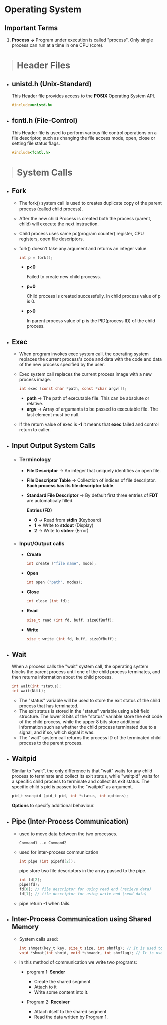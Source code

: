 # Operating System 
## Important Terms
1. __Process ->__ Program under execution is called "process".
Only single process can run at a time in one CPU (core).  

> # Header Files
- ## __unistd.h__ (Unix-Standard)
     This Header file provides access to the __POSIX__ Operating System API.

    ```c
    #include<unistd.h>
    ```
- ## __fcntl.h__ (File-Control)
    This Header file is used to perform various file control operations on a file descriptor, such as changing the file access mode, open, close or setting file status flags.

    ```c
    #include<fcntl.h>
    ```
> # System Calls
- ## __Fork__
    - The fork() system call is used to creates duplicate copy of the parent process (called child process).
    - After the new child Process is created both the process (parent, child) will execute the next instruction.
    - Child process uses same pc(program counter) register, CPU registers, open file descriptors.
    - fork() doesn't take any argument and returns an integer value.

         ```c
        int p = fork(); 
        ```
        - __p<0__ 

            Failed to create new child processs.

        - __p=0__

            Child process is created successfully.
            In child process value of p is 0.

        - __p>0__

             In parent process value of p is the PID(process ID) of the child process.

- ## __Exec__

    - When program invokes exec system call, the operating system replaces the current process's code and data with the code and data of the new process specified by the user.
    - Exec system call replaces the current process image with a new process image.

        ```c
        int exec (const char *path, const *char argv[]);
        ```
        - __path__ -> The path of executable file. This can be absolute or relative.
        - __argv__ -> Array of argumants to be passed to executable file. The last element must be null.
    - If the return value of exec is __-1__ it means that __exec__ failed and control return to caller.
- ## __Input Output System Calls__
    - ### __Terminology__
        - __File Descriptor__ -> An integer that uniquely identifies an open file.
        - __File Descriptor Table__ -> Collection of indices of file descriptor.
        __Each process has its file descriptor table__.
        - __Standard File Descriptor__ -> By default first three entries of **FDT** are automaticaly filled.

            __Entries (FD)__
            - __0__ -> Read from **stdin**  (Keyboard)
            - __1__ -> Write to **stdout**  (Display)
            - __2__ -> Write to **stderr** (Error)
    - ### __Input/Output calls__
        - __Create__

            ```c
            int create ("file name", mode);
            ```
        - __Open__

            ```c
            int open ("path", modes);
            ```
        - __Close__

            ```c
            int close (int fd);
            ```
        - __Read__

            ```c
            size_t read (int fd, buff, sizeOfBuff);
            ```
        - __Write__

            ```c
            size_t write (int fd, buff, sizeOfBuff);
            ```
- ## __Wait__
    When a process calls the "wait" system call, the operating system blocks the parent process until one of the child process terminates, and then returns information about the child process.

    ```c
    int wait(int *status);
    int wait(NULL);
    ```

    - The "status" variable will be used to store the exit status of the child process that has terminated.
    - The exit status is stored in the "status" variable using a bit field structure. The lower 8 bits of the "status" variable store the exit code of the child process, while the upper 8 bits store additional information such as whether the child process terminated due to a signal, and if so, which signal it was.
    - The "wait" system call returns the process ID of the terminated child process to the parent process.

- ## __Waitpid__
    Similar to "wait", the only difference is that "wait" waits for any child process to terminate and collect its exit status, while "waitpid" waits for a specific child process to terminate and collect its exit status. The specific child's pid is passed to the "waitpid" as argument.

    ```c
    pid_t waitpid (pid_t pid, int *status, int options);
    ```

    __Options__ to specify additional behaviour.


- ## __Pipe__ (Inter-Process Communication)
    - used to move data between the two processes.

        ```
        Command1 --> Command2
        ```
    - used for inter-process communication
        ```c
        int pipe (int pipefd[2]);
        ```
        pipe store two file descriptors in the array passed to the pipe.
        ```c
        int fd[2];
        pipe(fd);
        fd[0]; // file descriptor for using read end (recieve data)
        fd[1]; // file descriptor for using write end (send data)
        ````
    - pipe return -1 when fails. 
- ## __Inter-Process Communication using Shared Memory__
    - System calls used:

        ```c
        int shmget(key_t key, size_t size, int shmflg); // It is used to create the shared memory senment
        void *shmat(int shmid, void *shmaddr, int shmflag); // It is used to attach the shared segment to with the process
        ```
    - In this method of communication we write two programs:
    
      - program 1: __Sender__
        
        - Create the shared segment
        - Attach to it
        - Write some content into it.

      - Program 2: __Receiver__

        - Attach itself to the shared segment
        - Read the data written by Program 1.

        